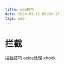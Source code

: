 ```yaml
---
title: web技巧
date: 2024-03-12 09:04:17
tags: web
---
```


# 拦截

[拦截技巧](https://hughfenghen.github.io/posts/2023/12/23/web-spy/#%E6%8B%A6%E6%88%AA%E7%9A%84%E6%96%B9%E6%B3%95)
axios处理
xhook


